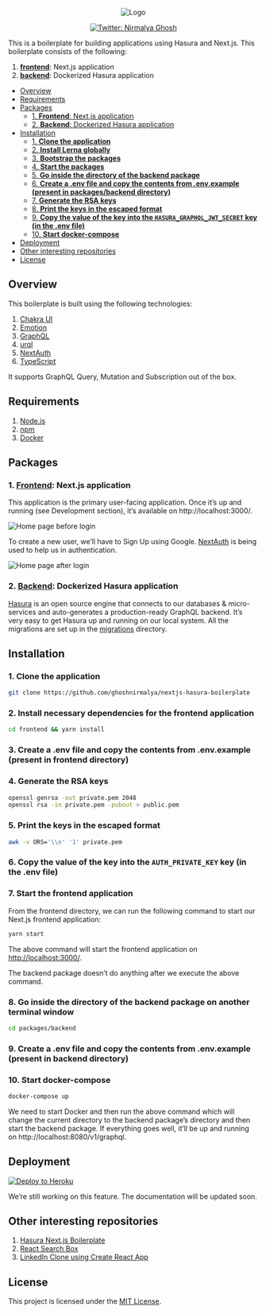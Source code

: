 <p align="center">
  <img src="https://user-images.githubusercontent.com/6391763/83290846-fa3b9880-a204-11ea-91d3-28afe7543d2c.png" alt="Logo"/>
</p>

<p align="center">
  <a href="https://twitter.com/nirmalyaghosh23">
    <img alt="Twitter: Nirmalya Ghosh" src="https://img.shields.io/twitter/follow/nirmalyaghosh23.svg?style=social" target="_blank" />
  </a>
</p>

This is a boilerplate for building applications using Hasura and Next.js. This boilerplate consists of the following:

1. [**frontend**](https://github.com/ghoshnirmalya/nextjs-hasura-boilerplate/tree/master/frontend): Next.js application
2. [**backend**](https://github.com/ghoshnirmalya/nextjs-hasura-boilerplate/tree/master/backend): Dockerized Hasura application

<!-- START doctoc generated TOC please keep comment here to allow auto update -->
<!-- DON'T EDIT THIS SECTION, INSTEAD RE-RUN doctoc TO UPDATE -->

- [Overview](#overview)
- [Requirements](#requirements)
- [Packages](#packages)
  - [1. **Frontend**: Next.js application](#1-frontend-nextjs-application)
  - [2. **Backend**: Dockerized Hasura application](#2-backend-dockerized-hasura-application)
- [Installation](#installation)
  - [1. **Clone the application**](#1-clone-the-application)
  - [2. **Install Lerna globally**](#2-install-lerna-globally)
  - [3. **Bootstrap the packages**](#3-bootstrap-the-packages)
  - [4. **Start the packages**](#4-start-the-packages)
  - [5. **Go inside the directory of the backend package**](#5-go-inside-the-directory-of-the-backend-package)
  - [6. **Create a .env file and copy the contents from .env.example (present in packages/backend directory)**](#6-create-a-env-file-and-copy-the-contents-from-envexample-present-in-packagesbackend-directory)
  - [7. **Generate the RSA keys**](#7-generate-the-rsa-keys)
  - [8. **Print the keys in the escaped format**](#8-print-the-keys-in-the-escaped-format)
  - [9. **Copy the value of the key into the `HASURA_GRAPHQL_JWT_SECRET` key (in the .env file)**](#9-copy-the-value-of-the-key-into-the-hasura_graphql_jwt_secret-key-in-the-env-file)
  - [10. **Start docker-compose**](#10-start-docker-compose)
- [Deployment](#deployment)
- [Other interesting repositories](#other-interesting-repositories)
- [License](#license)

<!-- END doctoc generated TOC please keep comment here to allow auto update -->

## Overview

This boilerplate is built using the following technologies:

1. [Chakra UI](https://chakra-ui.com/)
2. [Emotion](https://emotion.sh/)
3. [GraphQL](https://graphql.org/)
4. [urql](https://formidable.com/open-source/urql/)
5. [NextAuth](https://next-auth.js.org/)
6. [TypeScript](https://www.typescriptlang.org/)

It supports GraphQL Query, Mutation and Subscription out of the box.

## Requirements

1. [Node.js](https://nodejs.org/)
2. [npm](https://www.npmjs.com/)
3. [Docker](https://www.docker.com/)

## Packages

### 1. [**Frontend**](https://github.com/ghoshnirmalya/nextjs-hasura-boilerplate/tree/master/frontend): Next.js application

This application is the primary user-facing application. Once it’s up and running (see Development section), it’s available on http://localhost:3000/.

![Home page before login](https://user-images.githubusercontent.com/6391763/87957803-61bbe900-cace-11ea-9b57-155976e3b3ac.png)

To create a new user, we’ll have to Sign Up using Google. [NextAuth](https://next-auth.js.org/) is being used to help us in authentication.

![Home page after login](https://user-images.githubusercontent.com/6391763/87957968-93cd4b00-cace-11ea-8ce5-c3c9a14d63c8.png)

### 2. [**Backend**](https://github.com/ghoshnirmalya/nextjs-hasura-boilerplate/tree/master/backend): Dockerized Hasura application

[Hasura](https://hasura.io/) is an open source engine that connects to our databases & micro-services and auto-generates a production-ready GraphQL backend. It’s very easy to get Hasura up and running on our local system. All the migrations are set up in the [migrations](https://github.com/ghoshnirmalya/nextjs-hasura-trello-clone/tree/master/packages/backend/migrations) directory.

## Installation

### 1. **Clone the application**

```sh
git clone https://github.com/ghoshnirmalya/nextjs-hasura-boilerplate
```

### 2. **Install necessary dependencies for the frontend application**

```sh
cd frontend && yarn install
```

### 3. **Create a .env file and copy the contents from .env.example (present in frontend directory)**

### 4. **Generate the RSA keys**

```sh
openssl genrsa -out private.pem 2048
openssl rsa -in private.pem -pubout > public.pem
```

### 5. **Print the keys in the escaped format**

```sh
awk -v ORS='\\n' '1' private.pem
```

### 6. **Copy the value of the key into the `AUTH_PRIVATE_KEY` key (in the .env file)**

### 7. **Start the frontend application**

From the frontend directory, we can run the following command to start our Next.js frontend application:

```sh
yarn start
```

The above command will start the frontend application on [http://localhost:3000/](http://localhost:3000).

The backend package doesn’t do anything after we execute the above command.

### 8. **Go inside the directory of the backend package on another terminal window**

```sh
cd packages/backend
```

### 9. **Create a .env file and copy the contents from .env.example (present in backend directory)**

### 10. **Start docker-compose**

```sh
docker-compose up
```

We need to start Docker and then run the above command which will change the current directory to the backend package’s directory and then start the backend package. If everything goes well, it’ll be up and running on http://localhost:8080/v1/graphql.

## Deployment

[![Deploy to
Heroku](https://www.herokucdn.com/deploy/button.svg)](https://heroku.com/deploy?template=https://github.com/ghoshnirmalya/nextjs-hasura-boilerplate/tree/master/backend)

We’re still working on this feature. The documentation will be updated soon.

## Other interesting repositories

1. [Hasura Next.js Boilerplate](https://github.com/ghoshnirmalya/nextjs-hasura-trello-clone)
2. [React Search Box](https://github.com/ghoshnirmalya/react-search-box)
3. [LinkedIn Clone using Create React App](https://github.com/ghoshnirmalya/linkedin-clone-react-frontend)

## License

This project is licensed under the [MIT License](https://opensource.org/licenses/MIT).
